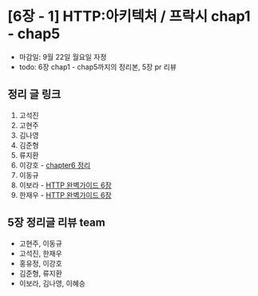 # [6장 - 1] HTTP:아키텍처 / 프락시 chap1 - chap5

- 마감일: 9월 22일 월요일 자정
- todo: 6장 chap1 - chap5까지의 정리본, 5장 pr 리뷰

## 정리 글 링크

1. 고석진
2. 고현주
3. 김나영
4. 김준형
5. 류지환
6. 이강호 - [chapter6 정리](https://www.notion.so/Chapter-6-f3805c1d43b54c11b9a03c8782b273fb)
7. 이동규
8. 이보라 - [HTTP 완벽가이드 6장](./chap6_이보라.md)
9. 한재우 - [HTTP 완벽가이드 6장](https://bebiangel.github.io/2019/09/22/http-guide-chap6/)

## 5장 정리글 리뷰 team

- 고현주, 이동규
- 고석진, 한재우
- 홍유정, 이강호
- 김준형, 류지환
- 이보라, 김나영, 이혜승
